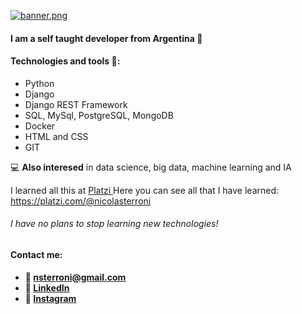 [![banner.png](https://i.postimg.cc/8Cx4x2Sh/banner.png)](https://postimg.cc/94ty7NzM)

#### I am a self taught developer from Argentina 👋

#### Technologies and tools 🔧:
  - Python
  - Django
  - Django REST Framework
  - SQL, MySql, PostgreSQL, MongoDB
  - Docker
  - HTML and CSS
  - GIT

  💻 **Also interesed** in data science, big data, machine learning and IA

  I learned all this at [Platzi ](https://platzi.com/ "Platzi")
  Here you can see all that I have learned: 
  https://platzi.com/@nicolasterroni

###### I have no plans to stop learning new technologies!

#### Contact me:
  - **📩 nsterroni@gmail.com**
  - **💼 [LinkedIn](https://www.linkedin.com/in/nicolasterroni/ "LinkedIn")**
  - **📸 [Instagram](https://www.instagram.com/nicolasterroni/ "Instagram")**
